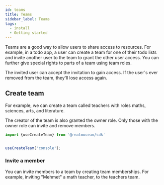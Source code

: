 ```yaml
---
id: teams
title: Teams
sidebar_label: Teams
tags:
  - install
  - Getting started
---
```


Teams are a good way to allow users to share access to resources. For example, in a todo app, a user can create a team for one of their todo lists and invite another user to the team to grant the other user access. You can further give special rights to parts of a team using team roles.

The invited user can accept the invitation to gain access. If the user's ever removed from the team, they'll lose access again.


## Create team
For example, we can create a team called teachers with roles maths, sciences, arts, and literature.

The creator of the team is also granted the owner role. Only those with the owner role can invite and remove members.
```ts
import {useCreateTeam} from '@realmocean/sdk'


useCreateTeam('console');
``````

### Invite a member

You can invite members to a team by creating team memberships. For example, inviting "Mehmet" a math teacher, to the teachers team.